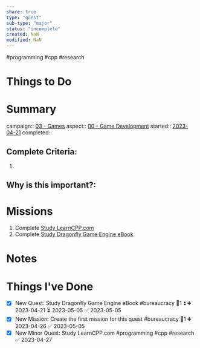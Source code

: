 ```yaml
---
share: true
type: "quest"
sub-type: "major"
status: "incomplete"
created: NaN 
modified: NaN
---
```

 
  #programming #cpp #research
# Things to Do


# Summary
campaign:: [03 - Games](./03%20-%20Games.md)
aspect:: [00 - Game Development](./00%20-%20Game%20Development.md)
started:: [2023-04-21](./2023-04-21.md)
completed::
## Complete Criteria:
1. 

## Why is this important?:

# Missions
1. Complete [Study LearnCPP.com](./Study%20LearnCPP.com.md)
2. Complete [Study Dragonfly Game Engine eBook](./Study%20Dragonfly%20Game%20Engine%20eBook.md)

# Notes

# Things I've Done
- [x] New Quest: Study Dragonfly Game Engine eBook #bureaucracy  🥄1 ⏫ ➕ 2023-04-21 ⏳ 2023-05-05 ✅ 2023-05-05
- [x] New Mission: Create the first mission for this quest #bureaucracy 🥄1 ➕ 2023-04-26 ✅ 2023-05-05
 - [x] New Minor Quest: Study LearnCPP.com #programming #cpp #research ✅ 2023-04-27